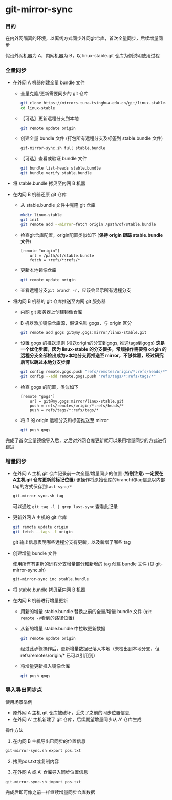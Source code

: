 # git-mirror-sync

### 目的

在内外网隔离的环境，以离线方式同步外网git仓库，首次全量同步，后续增量同步

假设外网机器为 A，内网机器为 B，以 linux-stable.git 仓库为例说明使用过程

### 全量同步

- 在外网 A 机器创建全量 bundle 文件
  - 全量克隆/更新需要同步的 git 仓库

    ```bash
    git clone https://mirrors.tuna.tsinghua.edu.cn/git/linux-stable.git
    cd linux-stable
    ```

  - 【可选】更新远程分支到本地

    ```bash
    git remote update origin
    ```

  - 创建全量 bundle 文件 (打包所有远程分支及标签到 stable.bundle 文件)

    ```bash
    git-mirror-sync.sh full stable.bundle
    ```

  - 【可选】查看或验证 bundle 文件

    ```bash
    git bundle list-heads stable.bundle
    git bundle verify stable.bundle
    ```

- 将 stable.bundle 拷贝至内网 B 机器
- 在内网 B 机器还原 git 仓库
  - 从 stable.bundle 文件中克隆 git 仓库

    ```bash
    mkdir linux-stable
    git init
    git remote add --mirror=fetch origin /path/of/stable.bundle
    ```

  - 检查git仓库配置，origin配置类似如下 (**保持 origin 跟踪 stable.bundle 文件**)

    ```
    [remote "origin"]
        url = /path/of/stable.bundle
        fetch = +refs/*:refs/*
    ```

  - 更新本地镜像仓库

    ```bash
    git remote update origin
    ```

  - 查看远程分支`git branch -r`，应该会显示所有远程分支

- 将内网 B 机器的 git 仓库推送至内网 git 服务器
  - 内网 git 服务器上创建镜像仓库
  - B 机器添加镜像仓库源，假设名叫 gogs，与 origin 区分

    ```bash
    git remote add gogs git@my.gogs:mirror/linux-stable.git
    ```

  - 设置 gogs 的推送规则 (推送origin的分支到gogs, 推送tags到gogs)
    **这是一个优化步骤，因为 linux-stable 的分支很多，常规操作需要将 origin 的远程分支全部检出成为>本地分支再推送至 mirror，不够优雅，经过研究后可以跳过本地分支步骤**

    ```bash
    git config remote.gogs.push "refs/remotes/origin/*:refs/heads/*"
    git config --add remote.gogs.push "refs/tags/*:refs/tags/*"
    ```

  - 检查 gogs 的配置，类似如下

    ```
    [remote "gogs"]
        url = git@my.gogs:mirror/linux-stable.git
        push = refs/remotes/origin/*:refs/heads/*
        push = refs/tags/*:refs/tags/*
    ```

  - 将 B 的 origin 远程分支和标签推送至 mirror

    ```bash
    git push gogs
    ```

完成了首次全量镜像导入后，之后对外网仓库更新就可以采用增量同步的方式进行跟进

### 增量同步

- 在外网 A 主机 git 仓库记录前一次全量/增量同步的位置 (**特别注意: 一定要在A主机 git 仓库更新前标记位置**)
  该操作将原始仓库的branch和tag信息以内部tag的方式保存到`last-sync/*`

  ```bash
  git-mirror-sync.sh tag
  ```

  可以通过 `git tag -l | grep last-sync` 查看此记录

- 更新外网 A 主机的 git 仓库

  ```bash
  git remote update origin
  git fetch --tags -f origin
  ```

  git 输出信息表明哪些远程分支有更新，以及新增了哪些 tag

- 创建增量 bundle 文件

  使用所有有更新的远程分支增量部分和新增的 tag 创建 bundle 文件 (见 git-mirror-sync.sh)

  ```bash
  git-mirror-sync inc stable.bundle
  ```

- 将 stable.bundle 拷贝至内网 B 机器

- 在内网 B 机器进行增量更新
  - 用新的增量 stable.bundle 替换之前的全量/增量 bundle 文件 (`git remote -v`看到的路径位置)
  - 从新的增量 stable.bundle 中拉取更新数据

    ```bash
    git remote update origin
    ```

    经过此步骤操作后，更新增量数据已落入本地（未检出到本地分支，但 refs/remotes/origin/* 已可以引用到）

  - 将增量更新推入镜像仓库

    ```bash
    git push gogs
    ```

### 导入导出同步点

使用场景举例

- 原外网 A 主机 git 仓库被破坏，丢失了之前的同步位置信息
- 在外网 A' 主机新建了 git 仓库，后续期望增量同步从 A' 仓库生成

操作方法

1. 在内网 B 主机导出已同步的位置信息

  ```bash
  git-mirror-sync.sh export pos.txt
  ```

2. 拷贝pos.txt或复制内容

3. 在外网 A 或 A' 仓库导入同步位置信息

  ```bash
  git-mirror-sync.sh import pos.txt
  ```

完成后即可像之前一样继续增量同步仓库数据

